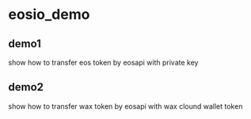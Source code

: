 # eosio_demo

## demo1

show how to transfer eos token by eosapi with private key 

## demo2

show how to transfer wax token by eosapi with wax clound wallet token
